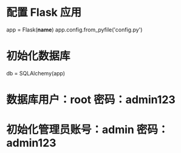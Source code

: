 
# 配置 Flask 应用
app = Flask(__name__)
app.config.from_pyfile('config.py')

# 初始化数据库
db = SQLAlchemy(app)

# 数据库用户：root   密码：admin123

# 初始化管理员账号：admin   密码：admin123